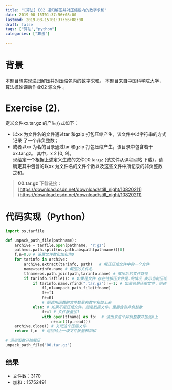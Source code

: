 ```yaml
---
title: "[算法] E02 递归解压并对压缩包内的数字求和"
date: 2019-08-15T01:37:56+08:00
lastmod: 2019-08-15T01:37:56+08:00
draft: false
tags: ["算法","python"]
categories: ["算法"]

---
```



# 背景
本题目想实现递归解压并对压缩包内的数字求和。
本题目来自中国科学院大学，算法概论课后作业02 源文件 。 

# Exercise (2). 
定义文件xx.tar.gz 的产生方式如下：
 - 以xx 为文件名的文件通过tar 和gzip 打包压缩产生，该文件中以字符串的方式记录
了一个非负整数；
 - 或者以xx 为名的目录通过tar 和gzip 打包压缩产生，该目录中包含若干xx.tar.gz。
其中，x 2 [0, 9]。  
  现给定一个根据上述定义生成的文件00.tar.gz (该文件从课程网站
下载)，请确定其中包含的以xx 为文件名的文件个数以及这些文件中所记录的非负整数之和。   
 > **00.tar.gz** 下载链接：[https://download.csdn.net/download/still_night/10820211](https://download.csdn.net/download/still_night/10820211)
# 代码实现（Python）

```python
import os,tarfile

def unpack_path_file(pathname):
    archive = tarfile.open(pathname, 'r:gz')
    path=os.path.split(os.path.abspath(pathname))[0]
    f,n=0,0 # 设置文件数和加和为0
    for tarinfo in archive:
        archive.extract(tarinfo, path)   # 解压压缩文件中的一个文件
        name=tarinfo.name # 解压的文件名
        tfname=os.path.join(path,tarinfo.name) # 解压后的文件路径
        if tarinfo.isfile(): # 如果是文件 存在待解压文件是.的情况 表示当前压缩文件
            if tarinfo.name.rfind(".tar.gz")!=-1: # 如果也是压缩文件，则递归解压它
                f1,n1=unpack_path_file(tfname)
                f+=f1
                n+=n1
                # 把调用函数的文件数量和数字和加上来
            else: # 如果不是压缩文件，则是数据文件，里面含有非负整数
                f+=1 # 文件数量加1
                with open(tfname) as fp:  # 读出来这个非负整数并加到n上
                    n+=int(fp.read())
    archive.close() # 关闭这个压缩文件
    return f,n  # 返回给上一级文件数量和加和
```


```python
# 调用函数开始解压
unpack_path_file("00.tar.gz")
```
## 结果
  - 文件数：3170
  - 加和：15752491  


